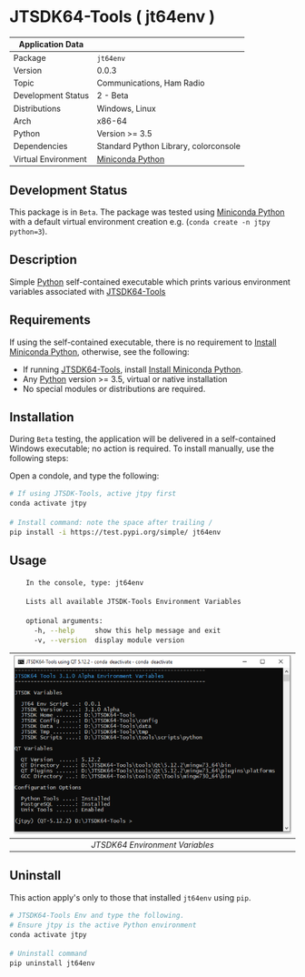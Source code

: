 # JTSDK64-Tools ( jt64env )

| Application Data ||
| ---| --- |
| Package             | `jt64env`
| Version             | 0.0.3
| Topic               | Communications, Ham Radio
| Development Status  | 2 - Beta
| Distributions       | Windows, Linux
| Arch                | x86-64
| Python              | Version >= 3.5
| Dependencies        | Standard Python Library, colorconsole
| Virtual Environment | [Miniconda Python]

## Development Status

This package is in `Beta`. The package was tested using
[Miniconda Python][] with a default virtual environment creation e.g.
(`conda create -n jtpy python=3`).

## Description

Simple [Python][] self-contained executable which prints various environment
variables associated with [JTSDK64-Tools][]

## Requirements

If using the self-contained executable, there is no requirement to
[Install Miniconda Python][], otherwise, see the following:

- If running [JTSDK64-Tools][], install [Install Miniconda Python][].
- Any [Python][] version >= 3.5, virtual or native installation
- No special modules or distributions are required.

## Installation

During `Beta` testing, the application will be delivered in a self-contained
Windows executable; no action is required. To install manually, use the
following steps:

Open a condole, and type the following:

```bash
# If using JTSDK-Tools, active jtpy first
conda activate jtpy

# Install command: note the space after trailing /
pip install -i https://test.pypi.org/simple/ jt64env
```

## Usage

```bash
    In the console, type: jt64env

    Lists all available JTSDK-Tools Environment Variables

    optional arguments:
      -h, --help     show this help message and exit
      -v, --version  display module version
```

| ![Set Environment](docs/images/jt64env.PNG?raw=true) |
|:--:|
| *JTSDK64 Environment Variables* |

## Uninstall

This action apply's only to those that installed `jt64env` using `pip`.

```bash
# JTSDK64-Tools Env and type the following.
# Ensure jtpy is the active Python environment
conda activate jtpy

# Uninstall command
pip uninstall jt64env
```

[Install Miniconda Python]: https://github.com/KI7MT/jtsdk-dotnet-core/wiki/Install-Python
[JTSDK64-Tools]: https://github.com/KI7MT/jtsdk64-tools-scripts
[test.pypi.org]: https://test.pypi.org/project/jt64env/
[PyPi]: https://pypi.org/
[Miniconda Python]: https://docs.conda.io/en/latest/miniconda.html
[Python]: https://www.python.org/